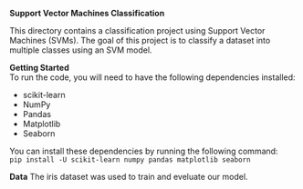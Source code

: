 **Support Vector Machines Classification**<br>

This directory contains a classification project using Support Vector Machines (SVMs). The goal of this project is to classify a dataset into multiple classes using an SVM model.

**Getting Started**<br>
To run the code, you will need to have the following dependencies installed:<br>
- scikit-learn
- NumPy
- Pandas
- Matplotlib
- Seaborn

You can install these dependencies by running the following command: <br>
`pip install -U scikit-learn numpy pandas matplotlib seaborn`

**Data**
The iris dataset was used to train and eveluate our model.
